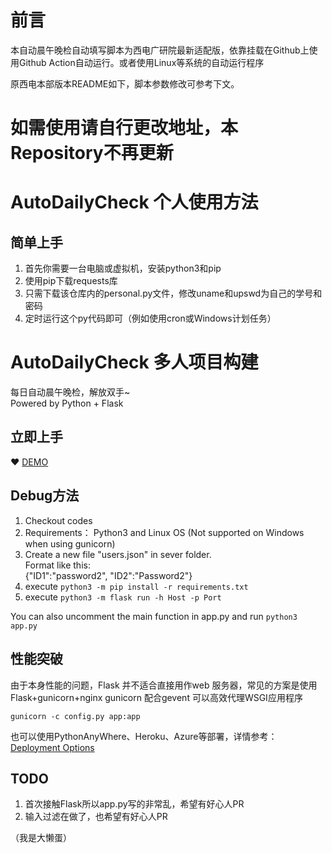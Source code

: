# 前言
本自动晨午晚检自动填写脚本为西电广研院最新适配版，依靠挂载在Github上使用Github Action自动运行。或者使用Linux等系统的自动运行程序

原西电本部版本README如下，脚本参数修改可参考下文。

# 如需使用请自行更改地址，本Repository不再更新

# AutoDailyCheck 个人使用方法

## 简单上手

1. 首先你需要一台电脑或虚拟机，安装python3和pip
2. 使用pip下载requests库
3. 只需下载该仓库内的personal.py文件，修改uname和upswd为自己的学号和密码
4. 定时运行这个py代码即可（例如使用cron或Windows计划任务）






# AutoDailyCheck 多人项目构建
每日自动晨午晚检，解放双手~  
Powered by Python + Flask

## 立即上手
❤ [DEMO](https://soowin.me)

## Debug方法
1. Checkout codes
2. Requirements： Python3 and Linux OS (Not supported on Windows when using gunicorn)
0. Create a new file "users.json" in sever folder.  
Format like this:  
 {"ID1":"password2", "ID2":"Password2"}
3. execute ```python3 -m pip install -r requirements.txt```
4. execute ```python3 -m flask run -h Host -p Port```

You can also uncomment the main function in app.py and run
```python3 app.py```


## 性能突破
由于本身性能的问题，Flask 并不适合直接用作web 服务器，常见的方案是使用Flask+gunicorn+nginx
gunicorn 配合gevent 可以高效代理WSGI应用程序
```shell script
gunicorn -c config.py app:app
```
也可以使用PythonAnyWhere、Heroku、Azure等部署，详情参考：[Deployment Options](https://flask.palletsprojects.com/en/1.1.x/deploying/)

## TODO
1. 首次接触Flask所以app.py写的非常乱，希望有好心人PR
2. 输入过滤在做了，也希望有好心人PR

（我是大懒蛋）
